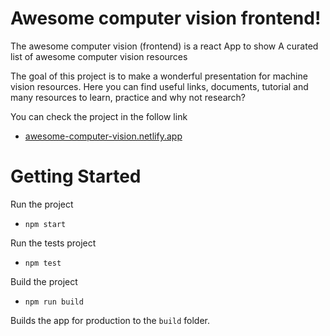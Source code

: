 # Awesome computer vision frontend!

The awesome computer vision (frontend) is a react App to show A curated list of awesome computer vision resources

The goal of this project is to make a wonderful presentation for machine vision resources. Here you can find useful links, documents, tutorial and many resources to learn, practice and why not research?

You can check the project in the follow link
* [awesome-computer-vision.netlify.app](https://awesome-computer-vision.netlify.app/)

<!-- Enable contact section -->
<!-- If you want to contribute to this project, you can send an email to <TODO: Here email> -->

# Getting Started

Run the project
* `npm start`

Run the tests project
* `npm test`

Build the project
* `npm run build`

Builds the app for production to the `build` folder.

